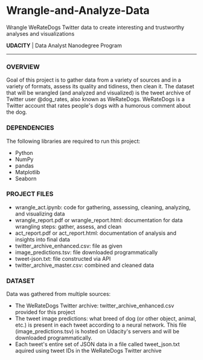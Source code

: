 # Wrangle-and-Analyze-Data
Wrangle WeRateDogs Twitter data to create interesting and trustworthy analyses and visualizations

**UDACITY** | Data Analyst Nanodegree Program

---

### OVERVIEW

Goal of this project is to gather data from a variety of sources and in a variety of formats, assess its quality and tidiness, then clean it. The dataset that will be wrangled (and analyzed and visualized) is the tweet archive of Twitter user @dog_rates, also known as WeRateDogs. WeRateDogs is a Twitter account that rates people's dogs with a humorous comment about the dog.

### DEPENDENCIES

The following libraries are required to run this project:

- Python
- NumPy
- pandas
- Matplotlib
- Seaborn

### PROJECT FILES

<ul>
  <li>wrangle_act.ipynb: code for gathering, assessing, cleaning, analyzing, and visualizing data</li>
  <li>wrangle_report.pdf or wrangle_report.html: documentation for data wrangling steps: gather, assess, and clean</li>
  <li>act_report.pdf or act_report.html: documentation of analysis and insights into final data</li>
  <li>twitter_archive_enhanced.csv: file as given</li>
  <li>image_predictions.tsv: file downloaded programmatically</li>
  <li>tweet-json.txt: file constructed via API</li>
  <li>twitter_archive_master.csv: combined and cleaned data</li>
</ul>

### DATASET

Data was gathered from multiple sources:

<ul>
  <li> The WeRateDogs Twitter archive: twitter_archive_enhanced.csv provided for this project</li>
  <li> The tweet image predictions: what breed of dog (or other object, animal, etc.) is present in each tweet according to a neural network. This file (image_predictions.tsv) is hosted on Udacity's servers and will be downloaded programmatically.</li>
  <li> Each tweet's entire set of JSON data in a file called tweet_json.txt aquired using tweet IDs in the WeRateDogs Twitter archive</li>
</ul>


